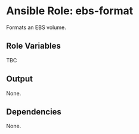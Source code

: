 Ansible Role: ebs-format
========================

Formats an EBS volume.

Role Variables
--------------

TBC


Output
------

None.

Dependencies
------------

None.